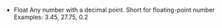 - Float
    Any number with a decimal point. Short for floating-point number
    Examples: 3.45, 27.75, 0.2

